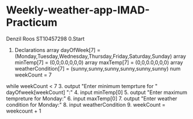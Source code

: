 # Weekly-weather-app-IMAD-Practicum
Denzil Roos
ST10457298
0.Start
1. Declarations
    array  dayOfWeek[7] = (Monday,Tuesday,Wednesday,Thursday,Friday,Saturday,Sunday)
    array minTemp[7] = (0,0,0.0,0,0,0)
    array maxTemp[7] = (0,0,0.0,0,0,0)
    array weatherCondition[7] = (sunny,sunny,sunny,sunny,sunny,sunny)
    num weekCount = 7
   

while weekCount < 7
3. output "Enter minimum temprture for " dayOfweek[weekCount] ":"
4. input minTemp[0]
5. output "Enter maximum tempreture for Monday:"
6. input maxTemp[0]
7. output "Enter weather condition for Monday:"
8. input weatherCondition
9. weekCount = weekcount + 1
